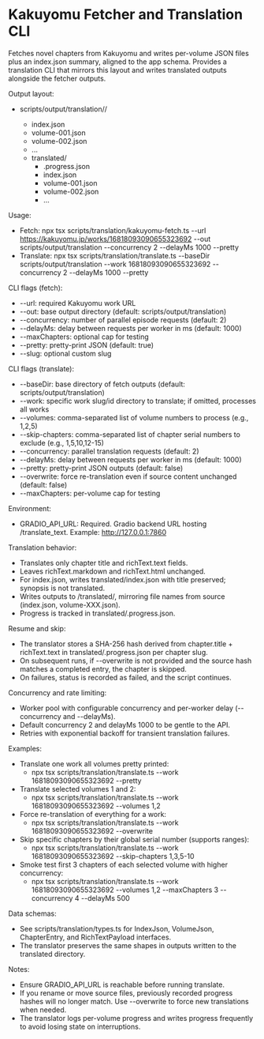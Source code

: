 # Kakuyomu Fetcher and Translation CLI

Fetches novel chapters from Kakuyomu and writes per-volume JSON files plus an index.json summary, aligned to the app schema. Provides a translation CLI that mirrors this layout and writes translated outputs alongside the fetcher outputs.

Output layout:
- scripts/output/translation/<work-id-or-slug>/
  - index.json
  - volume-001.json
  - volume-002.json
  - ...
  - translated/
    - .progress.json
    - index.json
    - volume-001.json
    - volume-002.json
    - ...

Usage:
- Fetch: npx tsx scripts/translation/kakuyomu-fetch.ts --url https://kakuyomu.jp/works/16818093090655323692 --out scripts/output/translation --concurrency 2 --delayMs 1000 --pretty
- Translate: npx tsx scripts/translation/translate.ts --baseDir scripts/output/translation --work 16818093090655323692 --concurrency 2 --delayMs 1000 --pretty

CLI flags (fetch):
- --url: required Kakuyomu work URL
- --out: base output directory (default: scripts/output/translation)
- --concurrency: number of parallel episode requests (default: 2)
- --delayMs: delay between requests per worker in ms (default: 1000)
- --maxChapters: optional cap for testing
- --pretty: pretty-print JSON (default: true)
- --slug: optional custom slug

CLI flags (translate):
- --baseDir: base directory of fetch outputs (default: scripts/output/translation)
- --work: specific work slug/id directory to translate; if omitted, processes all works
- --volumes: comma-separated list of volume numbers to process (e.g., 1,2,5)
- --skip-chapters: comma-separated list of chapter serial numbers to exclude (e.g., 1,5,10,12-15)
- --concurrency: parallel translation requests (default: 2)
- --delayMs: delay between requests per worker in ms (default: 1000)
- --pretty: pretty-print JSON outputs (default: false)
- --overwrite: force re-translation even if source content unchanged (default: false)
- --maxChapters: per-volume cap for testing

Environment:
- GRADIO_API_URL: Required. Gradio backend URL hosting /translate_text. Example: http://127.0.0.1:7860

Translation behavior:
- Translates only chapter title and richText.text fields.
- Leaves richText.markdown and richText.html unchanged.
- For index.json, writes translated/index.json with title preserved; synopsis is not translated.
- Writes outputs to <work>/translated/, mirroring file names from source (index.json, volume-XXX.json).
- Progress is tracked in translated/.progress.json.

Resume and skip:
- The translator stores a SHA-256 hash derived from chapter.title + richText.text in translated/.progress.json per chapter slug.
- On subsequent runs, if --overwrite is not provided and the source hash matches a completed entry, the chapter is skipped.
- On failures, status is recorded as failed, and the script continues.

Concurrency and rate limiting:
- Worker pool with configurable concurrency and per-worker delay (--concurrency and --delayMs).
- Default concurrency 2 and delayMs 1000 to be gentle to the API.
- Retries with exponential backoff for transient translation failures.

Examples:
- Translate one work all volumes pretty printed:
  - npx tsx scripts/translation/translate.ts --work 16818093090655323692 --pretty
- Translate selected volumes 1 and 2:
  - npx tsx scripts/translation/translate.ts --work 16818093090655323692 --volumes 1,2
- Force re-translation of everything for a work:
  - npx tsx scripts/translation/translate.ts --work 16818093090655323692 --overwrite
- Skip specific chapters by their global serial number (supports ranges):
  - npx tsx scripts/translation/translate.ts --work 16818093090655323692 --skip-chapters 1,3,5-10
- Smoke test first 3 chapters of each selected volume with higher concurrency:
  - npx tsx scripts/translation/translate.ts --work 16818093090655323692 --volumes 1,2 --maxChapters 3 --concurrency 4 --delayMs 500

Data schemas:
- See scripts/translation/types.ts for IndexJson, VolumeJson, ChapterEntry, and RichTextPayload interfaces.
- The translator preserves the same shapes in outputs written to the translated directory.

Notes:
- Ensure GRADIO_API_URL is reachable before running translate.
- If you rename or move source files, previously recorded progress hashes will no longer match. Use --overwrite to force new translations when needed.
- The translator logs per-volume progress and writes progress frequently to avoid losing state on interruptions.